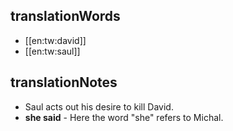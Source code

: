 ## translationWords

* [[en:tw:david]]
* [[en:tw:saul]]

## translationNotes

* Saul acts out his desire to kill David.
* **she said** - Here the word "she" refers to Michal.

